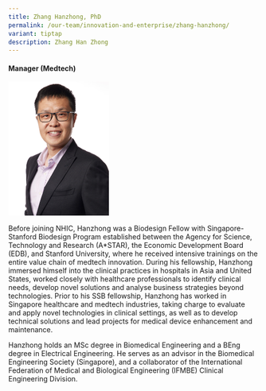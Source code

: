 ```yaml
---
title: Zhang Hanzhong, PhD
permalink: /our-team/innovation-and-enterprise/zhang-hanzhong/
variant: tiptap
description: Zhang Han Zhong
---
```

<h4><strong>Manager (Medtech)</strong></h4><p></p><div class="isomer-image-wrapper"><img style="width: 40%;" height="auto" width="100%" alt="Zhang Hanzhong" src="/images/About/Our Team/Innovation and Enterprise/ZhangHanzhong_Bio.jpg"></div><p>Before joining NHIC, Hanzhong was a Biodesign Fellow with Singapore-Stanford Biodesign Program established between the Agency for Science, Technology and Research (A*STAR), the Economic Development Board (EDB), and Stanford University, where he received intensive trainings on the entire value chain of medtech innovation. During his fellowship, Hanzhong immersed himself into the clinical practices in hospitals in Asia and United States, worked closely with healthcare professionals to identify clinical needs, develop novel solutions and analyse business strategies beyond technologies. Prior to his SSB fellowship, Hanzhong has worked in Singapore healthcare and medtech industries, taking charge to evaluate and apply novel technologies in clinical settings, as well as to develop technical solutions and lead projects for medical device enhancement and maintenance.</p><p>Hanzhong holds an MSc degree in Biomedical Engineering and a BEng degree in Electrical Engineering. He serves as an advisor in the Biomedical Engineering Society (Singapore), and a collaborator of the International Federation of Medical and Biological Engineering (IFMBE) Clinical Engineering Division.</p><p></p>